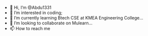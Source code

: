 - 👋 Hi, I’m @Abdu1331
- 👀 I’m interested in coding;
- 🌱 I’m currently learning Btech CSE at KMEA Engineering College...
- 💞️ I’m looking to collaborate on Mulearn...
- 📫 How to reach me 

<!---
Abdu1331/Abdu1331 is a ✨ special ✨ repository because its `README.md` (this file) appears on your GitHub profile.
You can click the Preview link to take a look at your changes.
--->
